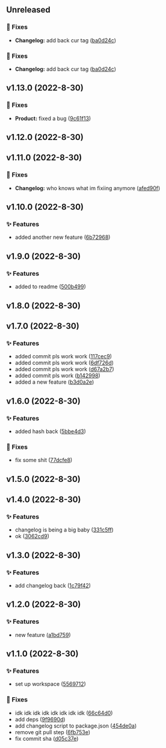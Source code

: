 ## Unreleased

### 🐛 Fixes

- **Changelog:** add back cur tag ([ba0d24c](https://github.com/BrandSourceDigital/alta/commit/ba0d24c3caff697a7e359ee912fbbdc92a09e7d0))

### 🐛 Fixes

- **Changelog:** add back cur tag ([ba0d24c](https://github.com/BrandSourceDigital/alta/commit/ba0d24c3caff697a7e359ee912fbbdc92a09e7d0))

## v1.13.0 (2022-8-30)

### 🐛 Fixes

- **Product:** fixed a bug ([9c61f13](https://github.com/BrandSourceDigital/alta/commit/9c61f134c6059e35b07f368c3e77c3eed0156482))

## v1.12.0 (2022-8-30)

## v1.11.0 (2022-8-30)

### 🐛 Fixes

- **Changelog:** who knows what im fixiing anymore ([afed90f](https://github.com/BrandSourceDigital/alta/commit/afed90fc3a944b26edea9ad51b05044d8e0deec9))

## v1.10.0 (2022-8-30)

### ✨ Features

- added another new feature ([6b72968](https://github.com/BrandSourceDigital/alta/commit/6b72968fe82b70c110437d75f7539e8d9a4a8598))

## v1.9.0 (2022-8-30)

### ✨ Features

- added to readme ([500b499](https://github.com/BrandSourceDigital/alta/commit/500b4998cf9699aad984bcb05025f200bf2bf273))

## v1.8.0 (2022-8-30)

## v1.7.0 (2022-8-30)

### ✨ Features

- added commit pls work work ([117cec9](https://github.com/BrandSourceDigital/alta/commit/117cec99072b92a81b6cb04003a04f04dab3eeea))
- added commit pls work work ([6df726d](https://github.com/BrandSourceDigital/alta/commit/6df726d32f5404b07bba66faa453c18e8eab7429))
- added commit pls work work ([d67a2b7](https://github.com/BrandSourceDigital/alta/commit/d67a2b74d9bb5f9443d7ada3c067f69a020d6210))
- added commit pls work ([b142998](https://github.com/BrandSourceDigital/alta/commit/b142998009ad6b7cde0f82b082f1781dcb63ffc9))
- added a new feature ([b3d0a2e](https://github.com/BrandSourceDigital/alta/commit/b3d0a2e8833102003986a21285818aa6df44cfcb))

## v1.6.0 (2022-8-30)

### ✨ Features

- added hash back ([5bbe4d3](https://github.com/BrandSourceDigital/alta/commit/5bbe4d38fcb28e6d1b69c80a187e56374fc3fcf5))

### 🐛 Fixes

- fix some shit ([77dcfe8](https://github.com/BrandSourceDigital/alta/commit/77dcfe888509b2b3bd731f30f80e8d942d1dd665))

## v1.5.0 (2022-8-30)

## v1.4.0 (2022-8-30)

### ✨ Features

- changelog is being a big baby ([331c5ff](https://github.com/BrandSourceDigital/alta/commit/331c5ff2166e6566e54464ece7644cf18db19fe1))
- ok ([3062cd9](https://github.com/BrandSourceDigital/alta/commit/3062cd949fa5dc5919d365d2517ab217a9185f9e))

## v1.3.0 (2022-8-30)

### ✨ Features

- add changelog back ([1c79f42](https://github.com/BrandSourceDigital/alta/commit/1c79f420b54c2ab035baac885801f44fd20275bd))

## v1.2.0 (2022-8-30)

### ✨ Features

- new feature ([a1bd759](https://github.com/BrandSourceDigital/alta/commit/a1bd759acb3bb5c093c70f1006b496087df2b51f))

## v1.1.0 (2022-8-30)

### ✨ Features

- set up workspace ([5569712](https://github.com/BrandSourceDigital/alta/commit/556971220142bbb19a0be37f2c3708928e39a26d))

### 🐛 Fixes

- idk idk idk idk idk idk idk idk ([66c64d0](https://github.com/BrandSourceDigital/alta/commit/66c64d09cee47f95c9705127992ef16003fb50a8))
- add deps ([9f9690d](https://github.com/BrandSourceDigital/alta/commit/9f9690d82a3d1188ad1c603ea5c7e03e91e9c813))
- add changelog script to package.json ([454de0a](https://github.com/BrandSourceDigital/alta/commit/454de0a2a163265a5841ac449e35c7a7b33e56db))
- remove git pull step ([6fb753e](https://github.com/BrandSourceDigital/alta/commit/6fb753ecd0ede39222e8e18921011afa40ae9dc2))
- fix commit sha ([d05c37e](https://github.com/BrandSourceDigital/alta/commit/d05c37ea2d5656d8f6c9b82116caeb65590bd6b9))
